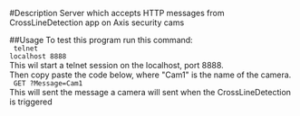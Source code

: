 #Description
Server which accepts HTTP messages from CrossLineDetection app on Axis security cams

##Usage
To test this program run this command:<br>
<code>
telnet localhost 8888
</code><br>
This wil start a telnet session on the localhost, port 8888. <br>
Then copy paste the code below, where "Cam1" is the name of the camera.<br>
<code>
GET ?Message=Cam1
</code><br>
This will sent the message a camera will sent when the CrossLineDetection is triggered
